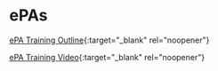 # ePAs

[ePA Training Outline](https://mygainwell-my.sharepoint.com/:w:/g/personal/kaelyn_dobbins_gainwelltechnologies_com/Efb3KvTBrkJNlXZJ3hxNGXoBiNjqL0bvhZp51bONfyxsgw?e=vwpCSU){:target="_blank" rel="noopener"}

[ePA Training Video](https://mygainwell-my.sharepoint.com/:v:/g/personal/emily_reinhart_gainwelltechnologies_com/EY2pbnZrzcNKgwBChN2wu_IBJbk-fwNSSz21QMAtWMc_gA?nav=eyJyZWZlcnJhbEluZm8iOnsicmVmZXJyYWxBcHAiOiJTdHJlYW1XZWJBcHAiLCJyZWZlcnJhbFZpZXciOiJTaGFyZURpYWxvZyIsInJlZmVycmFsQXBwUGxhdGZvcm0iOiJXZWIiLCJyZWZlcnJhbE1vZGUiOiJ2aWV3In19&e=WaORvT){:target="_blank" rel="noopener"}
